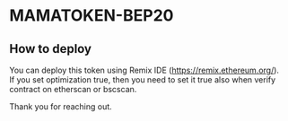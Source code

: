 # MAMATOKEN-BEP20

## How to deploy

You can deploy this token using Remix IDE (https://remix.ethereum.org/).<br />
If you set optimization true, then you need to set it true also when verify contract on etherscan or bscscan.

Thank you for reaching out.
